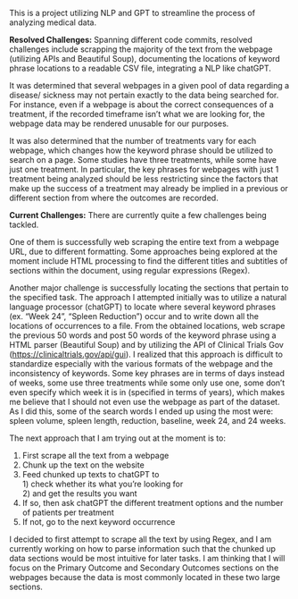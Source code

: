 This is a project utilizing NLP and GPT to streamline the process of analyzing medical data. 

**Resolved Challenges:**
Spanning different code commits, resolved challenges include scrapping the majority of the text from the webpage (utilizing APIs and Beautiful Soup), documenting the locations of keyword phrase locations to a readable CSV file, integrating a NLP like chatGPT.

It was determined that several webpages in a given pool of data regarding a disease/ sickness may not pertain exactly to the data being searched for. For instance, even if a webpage is about the correct consequences of a treatment, if the recorded timeframe isn’t what we are looking for, the webpage data may be rendered unusable for our purposes.

It was also determined that the number of treatments vary for each webpage, which changes how the keyword phrase should be utilized to search on a page. Some studies have three treatments, while some have just one treatment. In particular, the key phrases for webpages with just 1 treatment being analyzed should be less restricting since the factors that make up the success of a treatment may already be implied in a previous or different section from where the outcomes are recorded. 





**Current Challenges:**
There are currently quite a few challenges being tackled. 

One of them is successfully web scraping the entire text from a webpage URL, due to different formatting. Some approaches being explored at the moment include HTML processing to find the different titles and subtitles of sections within the document, using regular expressions (Regex). 

Another major challenge is successfully locating the sections that pertain to the specified task. 
The approach I attempted initially was to utilize a natural language processor (chatGPT) to locate where several keyword phrases (ex. “Week 24”, “Spleen Reduction”) occur and to write down all the locations of occurrences to a file. From the obtained locations, web scrape the previous 50 words and post 50 words of the keyword phrase using a HTML parser (Beautiful Soup) and by utilizing the API of Clinical Trials Gov (https://clinicaltrials.gov/api/gui). I realized that this approach is difficult to standardize especially with the various formats of the webpage and the inconsistency of keywords. Some key phrases are in terms of days instead of weeks, some use three treatments while some only use one, some don’t even specify which week it is in (specified in terms of years), which makes me believe that I should not even use the webpage as part of the dataset. As I did this, some of the search words I ended up using the most were: spleen volume, spleen length, reduction, baseline, week 24, and 24 weeks. 

The next approach that I am trying out at the moment is to:
1. First scrape all the text from a webpage
2. Chunk up the text on the website
3. Feed chunked up texts to chatGPT to    
				1) check whether its what you’re looking for    
				2) and get the results you want
4. If so, then ask chatGPT the different treatment options and the number of patients per treatment
5. If not, go to the next keyword occurrence 

I decided to first attempt to scrape all the text by using Regex, and I am currently working on how to parse information such that the chunked up data sections would be most intuitive for later tasks. I am thinking that I will focus on the Primary Outcome and Secondary Outcomes sections on the webpages because the data is most commonly located in these two large sections. 

